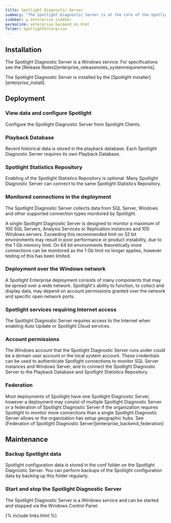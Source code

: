 ```yaml
---
title: Spotlight Diagnostic Server
summary: "The Spotlight Diagnostic Server is at the core of the Spotlight Enterprise architecture. All Spotlight data passes through the Spotlight Diagnostic Server."
sidebar: p_enterprise_sidebar
permalink: enterprise_backend_ds.html
folder: SpotlightEnterprise
---
```


## Installation

The Spotlight Diagnostic Server is a Windows service. For specifications see the [Release Notes][enterprise_releasenotes_systemrequirements].

The Spotlight Diagnostic Server is installed by the [Spotlight installer][enterprise_install].

## Deployment

### View data and configure Spotlight

Configure the Spotlight Diagnostic Server from Spotlight Clients.

### Playback Database

Recent historical data is stored in the playback database. Each Spotlight Diagnostic Server requires its own Playback Database.

### Spotlight Statistics Repository

Enabling of the Spotlight Statistics Repository is optional. Many Spotlight Diagnostic Server can connect to the same Spotlight Statistics Repository.

### Monitored connections in the deployment

The Spotlight Diagnostic Server collects data from SQL Server, Windows and other supported connection types monitored by Spotlight.

A single Spotlight Diagnostic Server is designed to monitor a maximum of 100 SQL Servers, Analysis Services or Replication instances and 100 Windows servers. Exceeding this recommended limit on 32 bit environments may result in poor performance or product instability, due to the 1 Gb memory limit. On 64 bit environments theoretically more connections can be monitored as the 1 Gb limit no longer applies, however testing of this has been limited.

### Deployment over the Windows network

A Spotlight Enterprise deployment consists of many components that may be spread over a wide network. Spotlight's ability to function, to collect and display data, may depend on account permissions granted over the network and specific open network ports.

### Spotlight services requiring Internet access

The Spotlight Diagnostic Server requires access to the Internet when enabling Auto Update or Spotlight Cloud services.

### Account permissions

The Windows account that the Spotlight Diagnostic Server runs under could be a domain user account or the local system account. These credentials can be used to authenticate Spotlight connections to monitor SQL Server instances and Windows Server, and to connect the Spotlight Diagnostic Server to the Playback Database and Spotlight Statistics Repository.

### Federation

Most deployments of Spotlight have one Spotlight Diagnostic Server, however a deployment may consist of multiple Spotlight Diagnostic Server or a federation of Spotlight Diagnostic Server if the organization requires Spotlight to monitor more connections than a single Spotlight Diagnostic Server allows or the organization has setup geographic hubs. See [Federation of Spotlight Diagnostic Server][enterprise_backend_federation]


## Maintenance

### Backup Spotlight data

Spotlight configuration data is stored in the conf folder on the Spotlight Diagnostic Server. You can perform backups of the Spotlight configuration data by backing up this folder regularly.

### Start and stop the Spotlight Diagnostic Server

The Spotlight Diagnostic Server is a Windows service and can be started and stopped via the Windows Control Panel.



{% include links.html %}
